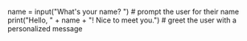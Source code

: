 name = input("What's your name? ")  # prompt the user for their name
print("Hello, " + name + "! Nice to meet you.")  # greet the user with a personalized message

